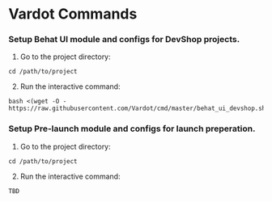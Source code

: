 # Vardot Commands

### Setup Behat UI module and configs for DevShop projects.
1. Go to the project directory:
```
cd /path/to/project
```
2. Run the interactive command: 
```
bash <(wget -O - https://raw.githubusercontent.com/Vardot/cmd/master/behat_ui_devshop.sh)
```

### Setup Pre-launch module and configs for launch preperation.
1. Go to the project directory:
```
cd /path/to/project
```
2. Run the interactive command: 
```
TBD
```
